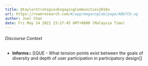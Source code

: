 ```yaml
---
title: @taylorStrategiesEngagingCommunities2018a
url: https://roamresearch.com/#/app/megacoglab/page/AB67CH_og
author: Joel Chan
date: Fri May 14 2021 23:27:45 GMT+0800 (Malaysia Time)
---
```




###### Discourse Context

- **Informs::** [[QUE - What tension points exist between the goals of diversity and depth of user participation in participatory design]]
